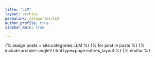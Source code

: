 ```yaml
---
title: "LLM"
layout: archive
permalink: categories/LLM
author_profile: true
sidebar_main: true

---
```


<!-- 공백이 포함되어 있는 카테고리 이름의 경우 site.categories['a b c'] 이런식으로! -->

{% assign posts = site.categories.LLM %}
{% for post in posts %} {% include archive-single2.html type=page.entries_layout %} {% endfor %}


